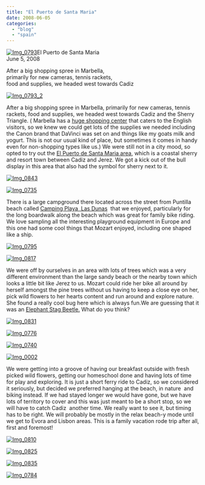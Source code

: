 ```yaml
---
title: "El Puerto de Santa Maria"
date: 2008-06-05
categories: 
  - "blog"
  - "spain"
---
```


 [![Img_0793](https://pub-ac94b3f306b24c0dba4238943c97f2e1.r2.dev/2008/06/05/img_0793.jpg "Img_0793")](https://pub-ac94b3f306b24c0dba4238943c97f2e1.r2.dev/photos/uncategorized/2008/06/05/img_0793.jpg)El Puerto de Santa Maria  
June 5, 2008

After a big shopping spree in Marbella,  
primarily for new cameras, tennis rackets,  
food and supplies, we headed west towards Cadiz

<!--more-->

[![Img_0793_2](https://pub-ac94b3f306b24c0dba4238943c97f2e1.r2.dev/2008/06/05/img_0793_2.jpg "Img_0793_2")](https://pub-ac94b3f306b24c0dba4238943c97f2e1.r2.dev/photos/uncategorized/2008/06/05/img_0793_2.jpg)

After a big shopping spree in Marbella, primarily for new cameras, tennis rackets, food and supplies, we headed west towards Cadiz and the Sherry Triangle. ( Marbella has a [huge shopping center](http://www.marbellainfo.com/La-Canada-Shopping-Centre.cfm) that caters to the English visitors, so we knew we could get lots of the supplies we needed including the Canon brand that DaVinci was set on and things like my goats milk and yogurt. This is not our usual kind of place, but sometimes it comes in handy even for non-shopping types like us.) We were still not in a city mood, so opted to try out the [El Puerto de Santa Maria area](http://www.andalucia.com/province/cadiz/puertosantamaria/home.htm), which is a coastal sherry and resort town between Cadiz and Jerez. We got a kick out of the bull display in this area that also had the symbol for sherry next to it.

[![Img_0843](https://pub-ac94b3f306b24c0dba4238943c97f2e1.r2.dev/2008/06/05/img_0843.jpg "Img_0843")](https://pub-ac94b3f306b24c0dba4238943c97f2e1.r2.dev/photos/uncategorized/2008/06/05/img_0843.jpg)

[![Img_0735](https://pub-ac94b3f306b24c0dba4238943c97f2e1.r2.dev/2008/06/05/img_0735.jpg "Img_0735")](https://pub-ac94b3f306b24c0dba4238943c97f2e1.r2.dev/photos/uncategorized/2008/06/05/img_0735.jpg)

  

There is a large campground there located across the street from Puntilla beach called [Camping Playa  Las Dunas](http://www.lasdunascamping.com/01_Principal.php?lang=EN)  that we enjoyed, particularly for the long boardwalk along the beach which was great for family bike riding. We love sampling all the interesting playground equipment in Europe and this one had some cool things that Mozart enjoyed, including one shaped like a ship.

[![Img_0795](https://pub-ac94b3f306b24c0dba4238943c97f2e1.r2.dev/2008/06/05/img_0795.jpg "Img_0795")](https://pub-ac94b3f306b24c0dba4238943c97f2e1.r2.dev/photos/uncategorized/2008/06/05/img_0795.jpg)

[![Img_0817](https://pub-ac94b3f306b24c0dba4238943c97f2e1.r2.dev/2008/06/05/img_0817.jpg "Img_0817")](https://pub-ac94b3f306b24c0dba4238943c97f2e1.r2.dev/photos/uncategorized/2008/06/05/img_0817.jpg)

We were off by ourselves in an area with lots of trees which was a very different environment than the large sandy beach or the nearby town which looks a little bit like Jerez to us. Mozart could ride her bike all around by herself amongst the pine trees without us having to keep a close eye on her, pick wild flowers to her hearts content and run around and explore nature. She found a really cool bug here which is always fun.We are guessing that it was an [Elephant Stag Beetle.](http://www.whatsthatbug.com/beetles8.html) What do you think?

[![Img_0831](https://pub-ac94b3f306b24c0dba4238943c97f2e1.r2.dev/2008/06/05/img_0831.jpg "Img_0831")](https://pub-ac94b3f306b24c0dba4238943c97f2e1.r2.dev/photos/uncategorized/2008/06/05/img_0831.jpg)

[![Img_0776](https://pub-ac94b3f306b24c0dba4238943c97f2e1.r2.dev/2008/06/05/img_0776.jpg "Img_0776")](https://pub-ac94b3f306b24c0dba4238943c97f2e1.r2.dev/photos/uncategorized/2008/06/05/img_0776.jpg)

[![Img_0740](https://pub-ac94b3f306b24c0dba4238943c97f2e1.r2.dev/2008/06/05/img_0740.jpg "Img_0740")](https://pub-ac94b3f306b24c0dba4238943c97f2e1.r2.dev/photos/uncategorized/2008/06/05/img_0740.jpg)

[![Img_0002](https://pub-ac94b3f306b24c0dba4238943c97f2e1.r2.dev/2008/06/05/img_0002.jpg "Img_0002")](https://pub-ac94b3f306b24c0dba4238943c97f2e1.r2.dev/photos/uncategorized/2008/06/05/img_0002.jpg)

We were getting into a groove of having our breakfast outside with fresh picked wild flowers, getting our homeschool done and having lots of time for play and exploring. It is just a short ferry ride to Cadiz, so we considered it seriously, but decided we preferred hanging at the beach, in nature  and biking instead. If we had stayed longer we would have gone, but we have lots of territory to cover and this was just meant to be a short stop, so we will have to catch Cadiz  another time. We really want to see it, but timing has to be right. We will probably be mostly in the relax beach-y mode until we get to Evora and Lisbon areas. This is a family vacation rode trip after all, first and foremost!

[![Img_0810](https://pub-ac94b3f306b24c0dba4238943c97f2e1.r2.dev/2008/06/05/img_0810.jpg "Img_0810")](https://pub-ac94b3f306b24c0dba4238943c97f2e1.r2.dev/photos/uncategorized/2008/06/05/img_0810.jpg)

[![Img_0825](https://pub-ac94b3f306b24c0dba4238943c97f2e1.r2.dev/2008/06/05/img_0825.jpg "Img_0825")](https://pub-ac94b3f306b24c0dba4238943c97f2e1.r2.dev/photos/uncategorized/2008/06/05/img_0825.jpg)

[![Img_0835](https://pub-ac94b3f306b24c0dba4238943c97f2e1.r2.dev/2008/06/05/img_0835.jpg "Img_0835")](https://pub-ac94b3f306b24c0dba4238943c97f2e1.r2.dev/photos/uncategorized/2008/06/05/img_0835.jpg)

[![Img_0784](https://pub-ac94b3f306b24c0dba4238943c97f2e1.r2.dev/2008/06/05/img_0784.jpg "Img_0784")](https://pub-ac94b3f306b24c0dba4238943c97f2e1.r2.dev/photos/uncategorized/2008/06/05/img_0784.jpg)
